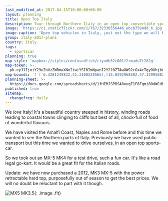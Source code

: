 ```yaml
---
last_modified_at: 2017-04-15T10:00:00+00:00
layout: planning
title: Open Top Italy
description: Tour through Northern Italy in an open top convertible sports car
image: 'https://c1.staticflickr.com/1/767/32336556446_ebcb7594dd_b.jpg'
image-caption: 'Open top vehicles in Italy, just not the type we will be using'
group: italy-2017-plans
country: Italy
tags:
  - sportscar
planning: true
map-style: 'mapbox://styles/confusedfish/ciyudb32c001f2rmadu7t282g'
map-token: >-
  pk.eyJ1IjoiY29uZnVzZWRmaXNoIiwiYSI6ImNpanI2Y2l0ZTAwOW92cGx4cTgyOXhjbG4ifQ.MhCrf-rEph1cJq5n8A190Q
map-bounds: '[ [ 6.3281249832,41.3108239565],[15.0292968582,47.1299508251 ]]'
planning-sheet: >-
  https://docs.google.com/spreadsheets/d/1fHEMJSPBSA0ouqF1F8Fgmi8OdWCdNHYGP_WWWZ-fWww/edit?usp=sharing
published: true
sitemap:
  changefreq: daily
---
```


We *love* Italy! It's a beautiful country steeped in history, winding roads leading to coastal towns clinging to cliffs 
but best of all, chock-full of food of wonderful flavours.


We have visited the Amalfi Coast, Naples and Rome before and this time we wanted to see the Northern parts of Italy.
Previously we have used public transport but this time we wanted to drive ourselves, in an open top sports-car.

So we took out an MX-5 MK4 for a test drive, such a fun car. It's like a road legal go-kart. It would be a great fit for the Italian roads.

Update: we have now purchased a 2012, MK3 MX-5 with the power retractable hard top, purposefully out of season to get the best prices. We will no doubt be reluctant to part with it though.

![MX5 MK3.5](https://c1.staticflickr.com/3/2855/34006483896_5e8a1e075a_h.jpg"){: .image .fit}
